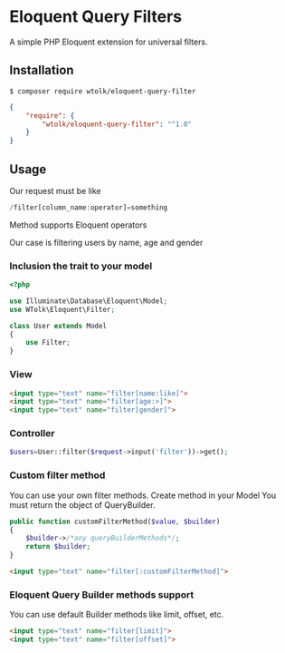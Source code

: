 # Eloquent Query Filters
A simple PHP Eloquent extension for universal filters.

## Installation

```
$ composer require wtolk/eloquent-query-filter
```

```json
{
    "require": {
        "wtolk/eloquent-query-filter": "^1.0"
    }
}
```

## Usage

Our request must be like

```php
/filter[column_name:operator]=something
```

Method supports Eloquent operators

Our case is filtering users by name, age and gender
### Inclusion the trait to your model

```php
<?php

use Illuminate\Database\Eloquent\Model;
use WTolk\Eloquent\Filter;

class User extends Model
{
    use Filter;
}
```
### View
```html
<input type="text" name="filter[name:like]">
<input type="text" name="filter[age:>]">
<input type="text" name="filter[gender]">
```

### Controller
```php
$users=User::filter($request->input('filter'))->get();
```

### Custom filter method
You can use your own filter methods. Create method in your Model
You must return the object of QueryBuilder. 

```php
public function customFilterMethod($value, $builder)
{
    $builder->/*any queryBuilderMethods*/;
    return $builder;
}
```
```html
<input type="text" name="filter[:customFilterMethod]">
```


### Eloquent Query Builder methods support

You can use default Builder methods like limit, offset, etc.
```html
<input type="text" name="filter[limit]">
<input type="text" name="filter[offset]">
```